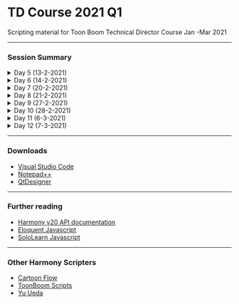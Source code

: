 # TD Course 2021 Q1
Scripting material for Toon Boom Technical Director Course Jan -Mar 2021

 - - - -
 
### Session Summary
<details>
  <summary> Day 5 (13-2-2021) </summary>
  
  1. Introduction to QtScripting in Harmony
  2. Creating a script
  3. Scripting Window , Scripting Toolbar , Message Log
  4. Storage & Sharing
  5. Debugger
  6. Github & Github Desktop
</details>

<details>
  <summary> Day 6 (14-2-2021) </summary>
  
  1. [Hello World Function](https://github.com/toon-tools/TD_Course_2021_Q1/blob/main/TD_1_helloWorld.js)
  2. Creat a Button in Scripting Toolbar
      1. add icon
      2. add tooltip
      3. add image as tooltip
  3. [Get Scene Information](https://github.com/toon-tools/TD_Course_2021_Q1/blob/main/TD_2_sceneInformation.js)
  3. [Create & write to & read from external ( .txt) file](https://github.com/toon-tools/TD_Course_2021_Q1/blob/main/TD_3_createTextFile.js)
</details>

<details>
  <summary> Day 7 (20-2-2021) </summary>
  
  1. Get selection information
  2. Add composite
  3. Add and use display
  4. Key Modifiers
  
</details>

<details>
  <summary> Day 8 (21-2-2021) </summary>
  
  1. Find unconnected nodes
  2. Modify Shortcuts file
  3. Create custom menu
  
</details>

<details>
  <summary> Day 9 (27-2-2021) </summary>
  
  1. QT creator to create custom window
  2. Expressions
  3. Master Controllers Introduction
  
</details>

<details>
  <summary> Day 10 (28-2-2021) </summary>
  
  1. Create asset for use with master controller ( mug filling up )
  2. Master controller for existing 360 rig with mouthshapes
  
</details>

<details>
  <summary> Day 11 (6-3-2021) </summary>
  
  1. Create own Script master controller
  
</details>

<details>
  <summary> Day 12 (7-3-2021) </summary>
  
  1. Create a scripted drawing tool
  
</details>

 - - - -
 
### Downloads
* [Visual Studio Code](https://code.visualstudio.com/Download)
* [Notepad++](https://notepad-plus-plus.org/downloads/)
* [QtDesigner](https://www.qt.io/download)

 - - - -
 
### Further reading
* [Harmony v20 API documentation](https://docs.toonboom.com/help/harmony-20/scripting/script/index.html)
* [Eloquent Javascript](https://eloquentjavascript.net/)
* [SoloLearn Javascript](https://www.sololearn.com/learning/1024)

 - - - -
 
### Other Harmony Scripters
* [Cartoon Flow](http://www.cartoonflow.com/)
* [ToonBoom Scripts](https://toonboomscripts.com/)
* [Yu Ueda](http://raindropmoment.com/harmony-script/)

